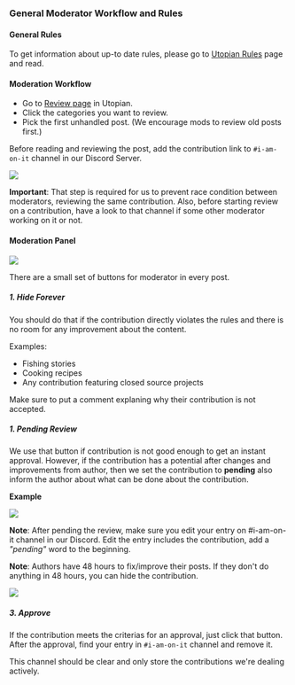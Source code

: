 ### General Moderator Workflow and Rules

#### General Rules

To get information about up-to date rules, please go to [Utopian Rules](https://utopian.io/rules) page and read. 

#### Moderation Workflow

- Go to [Review page](https://utopian.io/all/review) in Utopian.
- Click the categories you want to review.
- Pick the first unhandled post. (We encourage mods to review old posts first.)


Before reading and reviewing the post, add the contribution link to ```#i-am-on-it``` channel in our Discord Server.

<img src="https://i.hizliresim.com/POygGd.png">

**Important**: That step is required for us to prevent race condition between moderators, reviewing the same contribution. Also, before starting review on a contribution, have a look to that channel if some other moderator working on it or not.


#### Moderation Panel

<img src="https://i.hizliresim.com/jQ9oAL.png">

There are a small set of buttons for moderator in every post.

##### 1. Hide Forever

You should do that if the contribution directly violates the rules and there is no room for any improvement about the content.

Examples:

- Fishing stories
- Cooking recipes
- Any contribution featuring closed source projects

Make sure to put a comment explaning why their contribution is not accepted.

##### 1. Pending Review

We use that button if contribution is not good enough to get an instant approval. However, if the contribution has a potential after changes and improvements from author, then we set the contribution to **pending** also inform the author about what can be done about the contribution.

**Example**

<img src="https://i.hizliresim.com/YOYAaA.png">

**Note**: After pending the review, make sure you edit your entry on #i-am-on-it channel in our Discord. Edit the entry includes the contribution, add a *"pending"* word to the beginning.

**Note**: Authors have 48 hours to fix/improve their posts. If they don't do anything in 48 hours, you can hide the contribution.

<img src="https://i.hizliresim.com/a1V6A7.png">

##### 3. Approve

If the contribution meets the criterias for an approval, just click that button. After the approval, find your entry in ```#i-am-on-it``` channel and remove it.

This channel should be clear and only store the contributions we're dealing actively.





